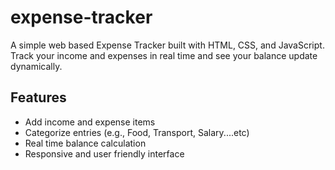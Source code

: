 ﻿# expense-tracker

A simple web based Expense Tracker built with HTML, CSS, and JavaScript. Track your income and expenses in real time and see your balance update dynamically.

## Features

- Add income and expense items
- Categorize entries (e.g., Food, Transport, Salary....etc)
- Real time balance calculation
- Responsive and user friendly interface

